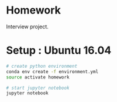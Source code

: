 Homework
========

Interview project.


Setup : Ubuntu 16.04
====================

```bash
# create python environment
conda env create -f environment.yml
source activate homework

# start jupyter notebook
jupyter notebook
```

